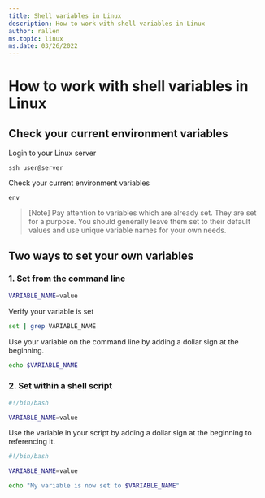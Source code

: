 ```yaml
---
title: Shell variables in Linux
description: How to work with shell variables in Linux
author: rallen
ms.topic: linux
ms.date: 03/26/2022
---
```


# How to work with shell variables in Linux

## Check your current environment variables

Login to your Linux server
```
ssh user@server
```

Check your current environment variables
```
env
```
> [Note]
> Pay attention to variables which are already set.  They are set for a purpose.  You should generally leave them set to their default values and use unique variable names for your own needs.

## Two ways to set your own variables

### 1. Set from the command line
```bash
VARIABLE_NAME=value
```

Verify your variable is set
```bash
set | grep VARIABLE_NAME
```

Use your variable on the command line by adding a dollar sign at the beginning.
```bash
echo $VARIABLE_NAME
```

### 2. Set within a shell script
```bash shell script
#!/bin/bash

VARIABLE_NAME=value
```

Use the variable in your script by adding a dollar sign at the beginning to referencing it.

```bash shell script
#!/bin/bash

VARIABLE_NAME=value

echo "My variable is now set to $VARIABLE_NAME"
```